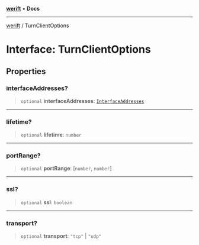 [**werift**](../README.md) • **Docs**

***

[werift](../globals.md) / TurnClientOptions

# Interface: TurnClientOptions

## Properties

### interfaceAddresses?

> `optional` **interfaceAddresses**: [`InterfaceAddresses`](../type-aliases/InterfaceAddresses.md)

***

### lifetime?

> `optional` **lifetime**: `number`

***

### portRange?

> `optional` **portRange**: [`number`, `number`]

***

### ssl?

> `optional` **ssl**: `boolean`

***

### transport?

> `optional` **transport**: `"tcp"` \| `"udp"`
